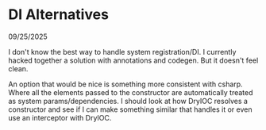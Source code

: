 # DI Alternatives 

09/25/2025

I don't know the best way to handle system registration/DI. I currently hacked together a solution with annotations
and codegen. But it doesn't feel clean. 

An option that would be nice is something more consistent with csharp. Where all the elements passed to the constructor
are automatically treated as system params/dependencies. I should look at how DryIOC resolves a constructor and see if I
can make something similar that handles it or even use an interceptor with DryIOC. 